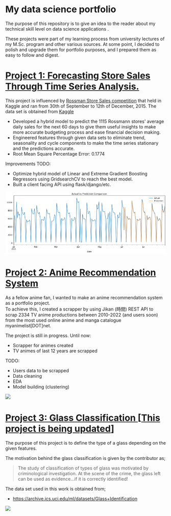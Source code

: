 # My data science portfolio
The purpose of this repository is to give an idea to the reader about my technical skill level on data science applications .

These projects were part of my learning process from university lectures of my M.Sc. program and other various sources. At some point, I decided to polish and upgrade them for portfolio purposes, and I prepared them as easy to follow and digest.

# [Project 1: Forecasting Store Sales Through Time Series Analysis.](https://github.com/ildeniz/ML-2022-003-Forecasting_Store_Sales_Through_Time_Series_Analysis) 
This project is influenced by [Rossman Store Sales competition](https://www.kaggle.com/competitions/rossmann-store-sales) that held in Kaggle and ran from 30th of September to 12th of December, 2015.
The data set is obtained from [Kaggle](https://www.kaggle.com/competitions/rossmann-store-sales/data)

* Developed a hybrid model to predict the 1115 Rossmann stores' average daily sales for the next 60 days to give them useful insights to make more accurate budgeting process and ease financial decision making.
* Engineered features through given data sets to eliminate trend, seasonality and cycle components to make the time series stationary and the predictions accurate.
* Root Mean Square Percentage Error: 0.1774

Improvements TODO:
  * Optimize hybrid model of Linear and Extreme Gradient Boosting Regressors using GridsearchCV to reach the best model.
  * Built a client facing API using flask/django/etc.

![](/Images/Actual_vs_Prediction_comparison.png )

# [Project 2: Anime Recommendation System](https://github.com/ildeniz/Anime_Recommendation_System)  
As a fellow anime fan, I wanted to make an anime recommendation system as a portfolio project.  
To achieve this, I created a scrapper by using Jikan (時間) REST API to scrap 2334 TV anime productions between 2010-2022 (and users soon) from the most used online anime and manga catalogue myanimelist[DOT]net.

The project is still in progress. Until now:
* Scrapper for animes created
* TV animes of last 12 years are scrapped  

TODO:
* Users data to be scrapped
* Data cleaning
* EDA
* Model building (clustering)

![](/images/image.png)

# [Project 3: Glass Classification [**This project is being updated**]](https://github.com/ildeniz/ML-2022-001-Glass_classification) 

The purpose of this project is to define the type of a glass depending on the given features. 

The motivation behind the glass classification is given by the contributor as;
>The study of classification of types of glass was motivated by
criminological investigation. At the scene of the crime, the glass left
can be used as evidence…if it is correctly identified!

The data set used in this work is obtained from;
- https://archive.ics.uci.edu/ml/datasets/Glass+Identification

![](/images/image.png)



